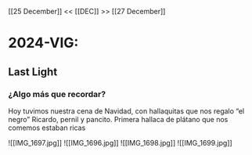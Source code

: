 
[[25 December]] << [[DEC]] >> [[27 December]]
# 2024-VIG:
## Last Light

### ¿Algo más que recordar?
Hoy tuvimos nuestra cena de Navidad, con hallaquitas que nos regalo “el negro” Ricardo, pernil y pancito. Primera hallaca de plátano que nos comemos estaban ricas 

![[IMG_1697.jpg]]
![[IMG_1696.jpg]]
![[IMG_1698.jpg]]
![[IMG_1699.jpg]]
